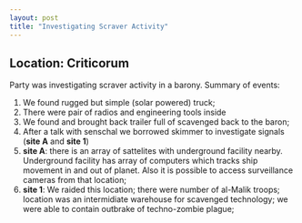 ```yaml
---
layout: post
title: "Investigating Scraver Activity"
---
```

## Location: Criticorum
Party was investigating scraver activity in a barony.
Summary of events:
1. We found rugged but simple (solar powered) truck;
2. There were pair of radios and engineering tools inside
3. We found and brought back trailer full of scavenged back to the baron;
4. After a talk with senschal we borrowed skimmer to investigate signals (**site A** and **site 1**)
5. **site A**: there is an array of sattelites with underground facility nearby. Underground facility has array of computers which tracks ship movement in and out of planet. Also it is possible to access surveillance cameras from that location;
6. **site 1**: We raided this location; there were number of al-Malik troops; location was an intermidiate warehouse for scavenged technology; we were able to contain outbrake of techno-zombie plague;
